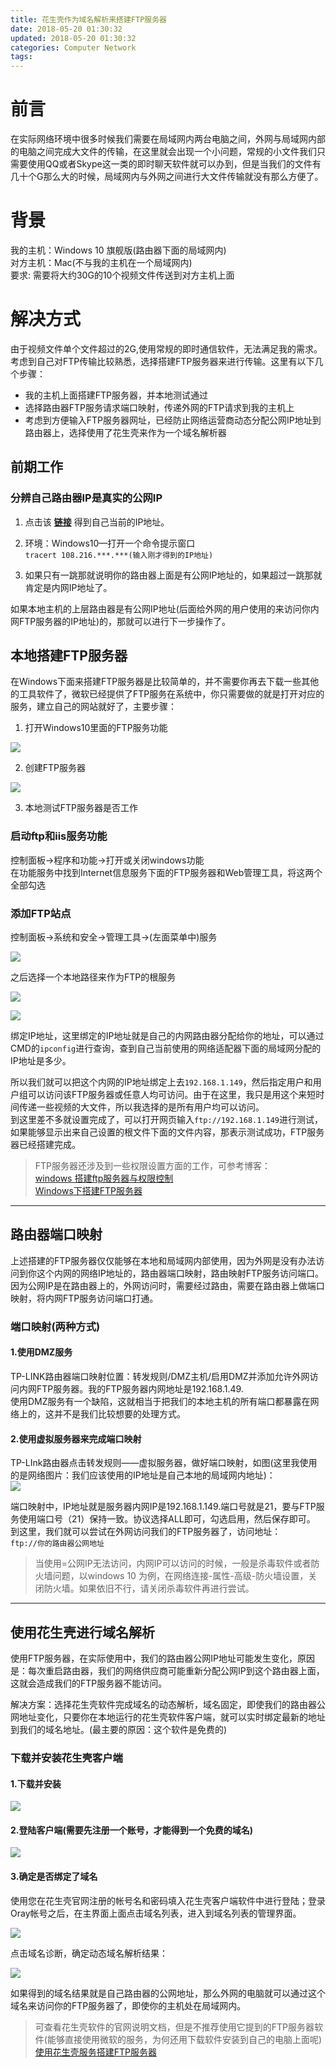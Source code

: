```yaml
---
title: 花生壳作为域名解析来搭建FTP服务器
date: 2018-05-20 01:30:32
updated: 2018-05-20 01:30:32
categories: Computer Network
tags:
---
```


# 前言

在实际网络环境中很多时候我们需要在局域网内两台电脑之间，外网与局域网内部的电脑之间完成大文件的传输，在这里就会出现一个小问题，常规的小文件我们只需要使用QQ或者Skype这一类的即时聊天软件就可以办到，但是当我们的文件有几十个G那么大的时候，局域网内与外网之间进行大文件传输就没有那么方便了。

# 背景

我的主机：Windows 10 旗舰版(路由器下面的局域网内)  
对方主机：Mac(不与我的主机在一个局域网内)  
要求: 需要将大约30G的10个视频文件传送到对方主机上面
<!--more-->

# 解决方式

由于视频文件单个文件超过的2G,使用常规的即时通信软件，无法满足我的需求。考虑到自己对FTP传输比较熟悉，选择搭建FTP服务器来进行传输。这里有以下几个步骤：

-   我的主机上面搭建FTP服务器，并本地测试通过
-   选择路由器FTP服务请求端口映射，传递外网的FTP请求到我的主机上
-   考虑到方便输入FTP服务器网址，已经防止网络运营商动态分配公网IP地址到路由器上，选择使用了花生壳来作为一个域名解析器

## 前期工作

### 分辨自己路由器IP是真实的公网IP

1.  点击该 [**链接**](http://www.net.cn/static/customercare/yourIP.asp) 得到自己当前的IP地址。
2.  环境：Windows10—打开一个命令提示窗口  
    `tracert 108.216.***.***(输入刚才得到的IP地址)`

3.  如果只有一跳那就说明你的路由器上面是有公网IP地址的，如果超过一跳那就肯定是内网IP地址了。

如果本地主机的上层路由器是有公网IP地址(后面给外网的用户使用的来访问你内网FTP服务器的IP地址)的，那就可以进行下一步操作了。

## 本地搭建FTP服务器

在Windows下面来搭建FTP服务器是比较简单的，并不需要你再去下载一些其他的工具软件了，微软已经提供了FTP服务在系统中，你只需要做的就是打开对应的服务，建立自己的网站就好了，主要步骤：

1.  打开Windows10里面的FTP服务功能  

![](/images/in-post/2018-05-20-FTP-server-by-oray/2018-09-23-16-46-36.png)

2.  创建FTP服务器

![](/images/in-post/2018-05-20-FTP-server-by-oray/2018-09-23-16-47-01.png)

3.  本地测试FTP服务器是否工作

### 启动ftp和iis服务功能

控制面板->程序和功能->打开或关闭windows功能  
在功能服务中找到Internet信息服务下面的FTP服务器和Web管理工具，将这两个全部勾选

### 添加FTP站点

控制面板->系统和安全->管理工具->(左面菜单中)服务

![](/images/in-post/2018-05-20-FTP-server-by-oray/2018-09-23-17-15-41.png)

之后选择一个本地路径来作为FTP的根服务

![](/images/in-post/2018-05-20-FTP-server-by-oray/2018-09-23-17-15-55.png)

![](/images/in-post/2018-05-20-FTP-server-by-oray/2018-09-23-17-16-06.png)

绑定IP地址，这里绑定的IP地址就是自己的内网路由器分配给你的地址，可以通过CMD的`ipconfig`进行查询，查到自己当前使用的网络适配器下面的局域网分配的IP地址是多少。  
  
所以我们就可以把这个内网的IP地址绑定上去`192.168.1.149`，然后指定用户和用户组可以访问该FTP服务器或任意人均可访问。由于在这里，我只是用这个来短时间传递一些视频的大文件，所以我选择的是所有用户均可以访问。  
到这里差不多就设置完成了，可以打开网页输入`ftp://192.168.1.149`进行测试，如果能够显示出来自己设置的根文件下面的文件内容，那表示测试成功，FTP服务器已经搭建完成。

> FTP服务器还涉及到一些权限设置方面的工作，可参考博客：  
> [windows 搭建ftp服务器与权限控制](https://www.jianshu.com/p/766ec3356524)  
> [Windows下搭建FTP服务器](https://blog.csdn.net/EXLsunshine/article/details/29181465)

----------

## 路由器端口映射

上述搭建的FTP服务器仅仅能够在本地和局域网内部使用，因为外网是没有办法访问到你这个内网的网络IP地址的，路由器端口映射，路由映射FTP服务访问端口。因为公网IP是在路由器上的，外网访问时，需要经过路由，需要在路由器上做端口映射，将内网FTP服务访问端口打通。

### 端口映射(两种方式)

#### 1.使用DMZ服务

TP-LINK路由器端口映射位置：转发规则/DMZ主机/启用DMZ并添加允许外网访问内网FTP服务器。我的FTP服务器内网地址是192.168.1.49.  
使用DMZ服务有一个缺陷，这就相当于把我们的本地主机的所有端口都暴露在网络上的，这并不是我们比较想要的处理方式。

#### 2.使用虚拟服务器来完成端口映射

TP-LInk路由器点击转发规则——虚拟服务器，做好端口映射，如图(这里我使用的是网络图片：我们应该使用的IP地址是自己本地的局域网内地址)：  
![](/images/in-post/2018-05-20-FTP-server-by-oray/2018-09-23-16-48-49.png)

端口映射中，IP地址就是服务器内网IP是192.168.1.149.端口号就是21，要与FTP服务使用端口号（21）保持一致。协议选择ALL即可，勾选启用，然后保存即可。  
到这里，我们就可以尝试在外网访问我们的FTP服务器了，访问地址：  
`ftp://你的路由器公网地址`

> 当使用=公网IP无法访问，内网IP可以访问的时候，一般是杀毒软件或者防火墙问题，以windows 10 为例，在网络连接-属性-高级-防火墙设置，关闭防火墙。如果依旧不行，请关闭杀毒软件再进行尝试。

----------

## 使用花生壳进行域名解析

使用FTP服务器，在实际使用中，我们的路由器公网IP地址可能发生变化，原因是：每次重启路由器，我们的网络供应商可能重新分配公网IP到这个路由器上面，这就会造成我们的FTP服务器不能访问。

解决方案：选择花生壳软件完成域名的动态解析，域名固定，即使我们的路由器公网地址变化，只要你在本地运行的花生壳软件客户端，就可以实时绑定最新的地址到我们的域名地址。(最主要的原因：这个软件是免费的)

### 下载并安装花生壳客户端

#### 1.下载并安装

![](/images/in-post/2018-05-20-FTP-server-by-oray/2018-09-23-16-47-36.png)

#### 2.登陆客户端(需要先注册一个账号，才能得到一个免费的域名)

![](/images/in-post/2018-05-20-FTP-server-by-oray/2018-09-23-16-48-20.png)

#### 3.确定是否绑定了域名

使用您在花生壳官网注册的帐号名和密码填入花生壳客户端软件中进行登陆；登录Oray帐号之后，在主界面上面点击域名列表，进入到域名列表的管理界面。  
  
![](/images/in-post/2018-05-20-FTP-server-by-oray/2018-09-23-16-48-35.png)

点击域名诊断，确定动态域名解析结果：  

![](/images/in-post/2018-05-20-FTP-server-by-oray/2018-09-23-16-49-42.png)

如果得到的域名结果就是自己路由器的公网地址，那么外网的电脑就可以通过这个域名来访问你的FTP服务器了，即使你的主机处在局域网内。

> 可查看花生壳软件的官网说明文档，但是不推荐使用它提到的FTP服务器软件(能够直接使用微软的服务，为何还用下载软件安装到自己的电脑上面呢)  
> [使用花生壳服务搭建FTP服务器](http://service.oray.com/question/752.html)


